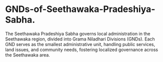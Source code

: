 # GNDs-of-Seethawaka-Pradeshiya-Sabha.
The Seethawaka Pradeshiya Sabha governs local administration in the Seethawaka region, divided into Grama Niladhari Divisions (GNDs). Each GND serves as the smallest administrative unit, handling public services, land issues, and community needs, fostering localized governance across the Seethawaka area.
